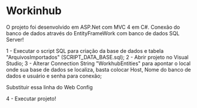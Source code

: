 # Workinhub

O projeto foi desenvolvido em ASP.Net com MVC 4 em C#.
Conexão do banco de dados através do EntityFrameWork com banco de dados SQL Server!

1 - Executar o script SQL para criação da base de dados e tabela "ArquivosImportados" (SCRIPT_DATA_BASE.sql);
2 - Abrir projeto no Visual Studio;
3 - Alterar Connection String "WorkhubEntities" para apontar o local onde sua base de dados se localiza, basta colocar Host, Nome do banco de dados e usuário e senha para conexão;

Substituir essa linha do Web Config

<add name="WorkhubEntities" connectionString="metadata=res://*/DB.csdl|res://*/DB.ssdl|res://*/DB.msl;provider=System.Data.SqlClient;provider connection string=&quot;data source=HOST;initial catalog=WorkHub;integrated security=False; User Id=USUARIO; Password=SUASENHA MultipleActiveResultSets=True;App=EntityFramework&quot;" providerName="System.Data.EntityClient" />

4 - Executar projeto!
